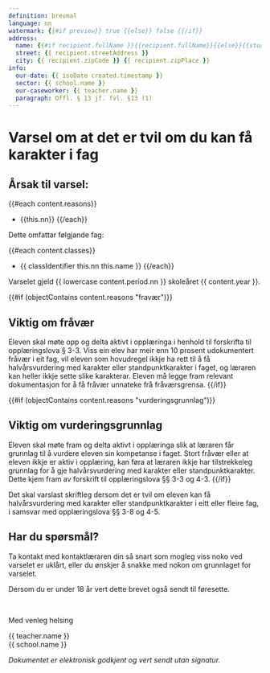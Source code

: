 ```yaml
---
definition: brevmal
language: nn
watermark: {{#if preview}} true {{else}} false {{/if}}
address:
  name: {{#if recipient.fullName }}{{recipient.fullName}}{{else}}{{student.name}}{{/if}}
  street: {{ recipient.streetAddress }}
  city: {{ recipient.zipCode }} {{ recipient.zipPlace }}
info:
  our-date: {{ isoDate created.timestamp }}
  sector: {{ school.name }}
  our-caseworker: {{ teacher.name }}
  paragraph: Offl. § 13 jf. fvl. §13 (1)
---
```


# Varsel om at det er tvil om du kan få karakter i fag

## Årsak til varsel:

{{#each content.reasons}}
- {{this.nn}}
{{/each}}

Dette omfattar følgjande fag:

{{#each content.classes}}
 - {{ classIdentifier this.nn this.name }}
{{/each}}

Varselet gjeld {{ lowercase content.period.nn }} skoleåret {{ content.year }}.

{{#if (objectContains content.reasons "fravær")}}
## Viktig om fråvær

Eleven skal møte opp og delta aktivt i opplæringa i henhold til forskrifta til opplæringslova § 3-3. 
Viss ein elev har meir enn 10 prosent udokumentert fråvær i eit fag, vil eleven som hovudregel ikkje ha rett til å få halvårsvurdering med karakter eller standpunktkarakter i faget, og læraren kan heller ikkje sette slike karakterar. Eleven må legge fram relevant dokumentasjon for å få fråvær unnateke frå fråværsgrensa.
{{/if}}

{{#if (objectContains content.reasons "vurderingsgrunnlag")}}
## Viktig om vurderingsgrunnlag

Eleven skal møte fram og delta aktivt i opplæringa slik at læraren får grunnlag til å vurdere eleven sin kompetanse i faget. Stort fråvær eller at eleven ikkje er aktiv i opplæring, kan føra at læraren ikkje har tilstrekkeleg grunnlag for å gje halvårsvurdering med karakter eller standpunktkarakter. Dette kjem fram av forskrift til opplæringslova §§ 3-3 og 4-3. 
{{/if}}

Det skal varslast skriftleg dersom det er tvil om eleven kan få halvårsvurdering med karakter eller standpunktkarakter i eitt eller fleire fag, i samsvar med opplæringslova §§ 3-8 og 4-5.

## Har du spørsmål?

Ta kontakt med kontaktlæraren din så snart som mogleg viss noko ved varselet er uklårt, eller du ønskjer å snakke med nokon om grunnlaget for varselet.

Dersom du er under 18 år vert dette brevet også sendt til føresette.

<br/>

Med venleg helsing

{{ teacher.name }}<br />
{{ school.name }}<br />

*Dokumentet er elektronisk godkjent og vert sendt utan signatur.*
